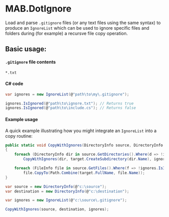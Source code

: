 # MAB.DotIgnore

Load and parse `.gitignore` files (or any text files using the same syntax) to produce an `IgnoreList` which can be used to ignore specific files and folders during (for example) a recursve file copy operation.

## Basic usage: 

#### `.gitignore` file contents

    *.txt

#### C# code

```cs
var ignores = new IgnoreList(@"path\to\my\.gitignore");

ignores.IsIgnored(@"path\to\ignore.txt"); // Returns true
ignores.IsIgnored(@"path\to\include.cs"); // Returns false
```

#### Example usage

A quick example illustrating how you might integrate an `IgnoreList` into a copy routine:

```cs
public static void CopyWithIgnores(DirectoryInfo source, DirectoryInfo target, IgnoreList ignores)
{
    foreach (DirectoryInfo dir in source.GetDirectories().Where(d => !ignores.IsIgnored(d)))
        CopyWithIgnores(dir, target.CreateSubdirectory(dir.Name), ignores);

    foreach (FileInfo file in source.GetFiles().Where(f => !ignores.IsIgnored(f)))
        file.CopyTo(Path.Combine(target.FullName, file.Name));
}

var source = new DirectoryInfo(@"c:\source");
var destination = new DirectoryInfo(@"c:\destination");

var ignores = new IgnoreList(@"c:\source\.gitignore");

CopyWithIgnores(source, destination, ignores);
```
